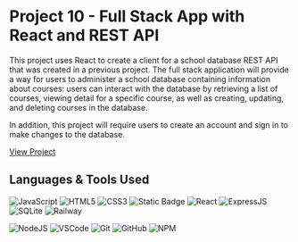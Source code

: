 # Project 10 - Full Stack App with React and REST API

This project uses React to create a client for a school database REST API that was created in a previous project. The full stack application will provide a way for users to administer a school database containing information about courses: users can interact with the database by retrieving a list of courses, viewing detail for a specific course, as well as creating, updating, and deleting courses in the database.

In addition, this project will require users to create an account and sign in to make changes to the database. 

[View Project](https://attractive-playfulness-production.up.railway.app/courses)

## Languages & Tools Used
![JavaScript](https://img.shields.io/badge/-JavaScript-F7DF1E?logo=javascript&logoColor=blue&style=flat-square)
![HTML5](https://img.shields.io/badge/-HTML5-E34F26?logo=html5&logoColor=white&style=flat-square)
![CSS3](https://img.shields.io/badge/-CSS3-1572B6?logo=css3&logoColor=white&style=flat-square)
![Static Badge](https://img.shields.io/badge/(.*)-RegEx-pink?logoColor=pink&labelColor=pink)
![React](https://img.shields.io/badge/-React-61DAFB?logo=react&logoColor=grey&style=flat-square)
![ExpressJS](https://img.shields.io/badge/-ExpressJS-white?logo=express&logoColor=black)
![SQLite](https://img.shields.io/badge/-SQLite-044a64?logo=sqlite&logoColor=white)
![Railway](https://img.shields.io/badge/-Railway-b301b3?logo=railway&logoColor=white)


![NodeJS](https://img.shields.io/badge/-NodeJS-007E38?logo=nodedotjs&logoColor=white)
![VSCode](https://img.shields.io/badge/-VSCode-007ACC?logo=visual-studio-code&logoColor=white&style=flat-square)
![Git](https://img.shields.io/badge/-Git-F05032?logo=git&logoColor=white&style=flat-square)
![GitHub](https://img.shields.io/badge/-GitHub-181717?logo=github&logoColor=white&style=flat-square)
![NPM](https://img.shields.io/badge/-NPM-CB3837?logo=npm&logoColor=white&style=flat-square)

